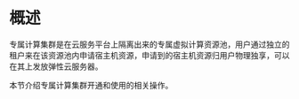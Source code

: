 # 概述<a name="dcc_03_0001"></a>

专属计算集群是在云服务平台上隔离出来的专属虚拟计算资源池，用户通过独立的租户来在该资源池内申请宿主机资源，申请到的宿主机资源归用户物理独享，可以在其上发放弹性云服务器。

本节介绍专属计算集群开通和使用的相关操作。

